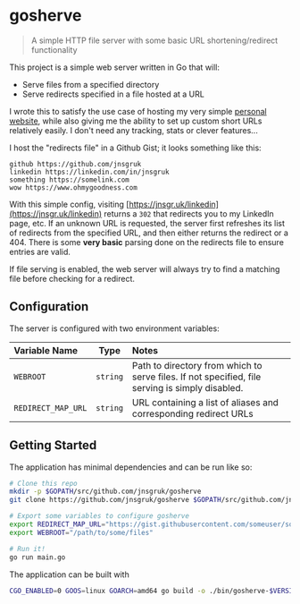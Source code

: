 # gosherve

> A simple HTTP file server with some basic URL shortening/redirect functionality

This project is a simple web server written in Go that will:

- Serve files from a specified directory
- Serve redirects specified in a file hosted at a URL

I wrote this to satisfy the use case of hosting my very simple [personal website](https://jnsgr.uk), while also giving me the ability to set up custom short URLs relatively easily. I don't need any tracking, stats or clever features...

I host the "redirects file" in a Github Gist; it looks something like this:

```
github https://github.com/jnsgruk
linkedin https://linkedin.com/in/jnsgruk
something https://somelink.com
wow https://www.ohmygoodness.com
```

With this simple config, visiting [https://jnsgr.uk/linkedin](https://jnsgr.uk/linkedin) returns a `302` that redirects you to my LinkedIn page, etc. If an unknown URL is requested, the server first refreshes its list of redirects from the specified URL, and then either returns the redirect or a 404. There is some **very basic** parsing done on the redirects file to ensure entries are valid.

If file serving is enabled, the web server will always try to find a matching file before checking for a redirect.

## Configuration

The server is configured with two environment variables:

| Variable Name      |   Type   | Notes                                                                                           |
| :----------------- | :------: | :---------------------------------------------------------------------------------------------- |
| `WEBROOT`          | `string` | Path to directory from which to serve files. If not specified, file serving is simply disabled. |
| `REDIRECT_MAP_URL` | `string` | URL containing a list of aliases and corresponding redirect URLs                                |

## Getting Started

The application has minimal dependencies and can be run like so:

```bash
# Clone this repo
mkdir -p $GOPATH/src/github.com/jnsgruk/gosherve
git clone https://github.com/jnsgruk/gosherve $GOPATH/src/github.com/jnsgruk/gosherve

# Export some variables to configure gosherve
export REDIRECT_MAP_URL="https://gist.githubusercontent.com/someuser/somegisthash/raw"
export WEBROOT="/path/to/some/files"

# Run it!
go run main.go
```

The application can be built with

```bash
CGO_ENABLED=0 GOOS=linux GOARCH=amd64 go build -o ./bin/gosherve-$VERSION-linux-amd64 main.go go build -o gosherve main.go`
```
